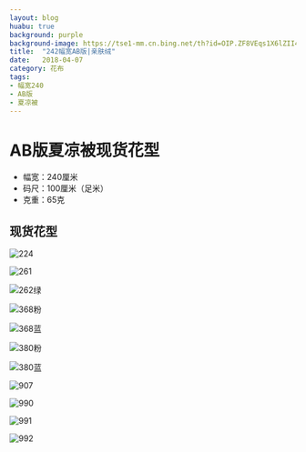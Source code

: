 ```yaml
---
layout: blog
huabu: true
background: purple
background-image: https://tse1-mm.cn.bing.net/th?id=OIP.ZF8VEqs1X6lZII49wNYV0AHaHa&w=300&h=300&p=0&o=5&pid=1.7
title:  "242幅宽AB版|亲肤绒"
date:   2018-04-07
category: 花布
tags:
- 幅宽240
- AB版
- 夏凉被
---
```


# AB版夏凉被现货花型
- 幅宽：240厘米
- 码尺：100厘米（足米）
- 克重：65克
## 现货花型
<!--![219](http://wx3.sinaimg.cn/mw690/0060lm7Tly1fqc158te55j31980djtdn.jpg)-->
![224](http://wx3.sinaimg.cn/mw690/0060lm7Tly1fqc158z9xfj31hc0fc47d.jpg)

<!--![260](http://wx4.sinaimg.cn/mw690/0060lm7Tly1fqed4dsfsgj31ea0hwjvf.jpg)-->

![261](http://ww2.sinaimg.cn/large/0060lm7Tly1fprdbe0zygj31ge0mydi6.jpg)

![262绿](http://wx2.sinaimg.cn/mw690/0060lm7Tly1fqed5bb5fzj31kw0g01k5.jpg)

![368粉](http://ww4.sinaimg.cn/large/0060lm7Tly1fprddd8u3yj31kw0em46j.jpg)

![368蓝](http://wx1.sinaimg.cn/mw690/0060lm7Tly1fqc158q675j31hc0gl42q.jpg)

![380粉](http://wx4.sinaimg.cn/mw690/0060lm7Tly1fqc1589g9jj31hc0ii423.jpg)

![380蓝](http://ww2.sinaimg.cn/large/0060lm7Tly1fprddsrw3aj31kw0emjzt.jpg)

<!--![381](http://ww4.sinaimg.cn/large/0060lm7Tly1fprded6prdj31kw0emanv.jpg)-->

![907](http://wx3.sinaimg.cn/mw690/0060lm7Tly1fq3vmsf7w2j31hc0jp78j.jpg)

![990](http://wx2.sinaimg.cn/mw690/0060lm7Tly1fq3vmsc74uj31kw0g5whm.jpg)

![991](http://wx3.sinaimg.cn/mw690/0060lm7Tly1fq3vmtib8pj31kw0g5gpt.jpg)

![992](http://wx1.sinaimg.cn/mw690/0060lm7Tly1fq3vmtmazhj31kw0gu0zg.jpg)



